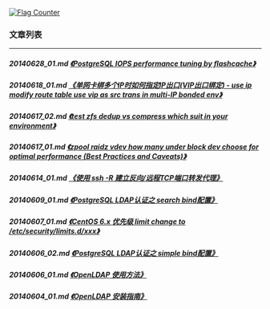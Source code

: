 <a rel="nofollow" href="http://info.flagcounter.com/h9V1"  ><img src="http://s03.flagcounter.com/count/h9V1/bg_FFFFFF/txt_000000/border_CCCCCC/columns_2/maxflags_12/viewers_0/labels_0/pageviews_0/flags_0/"  alt="Flag Counter"  border="0"  ></a>  
  
### 文章列表  
----  
##### 20140628_01.md   [《PostgreSQL IOPS performance tuning by flashcache》](20140628_01.md)  
##### 20140618_01.md   [《单网卡绑多个IP时如何指定IP出口(VIP出口绑定) - use ip modify route table use vip as src trans in multi-IP bonded env》](20140618_01.md)  
##### 20140617_02.md   [《test zfs dedup vs compress which suit in your environment》](20140617_02.md)  
##### 20140617_01.md   [《zpool raidz vdev how many under block dev choose for optimal performance (Best Practices and Caveats)》](20140617_01.md)  
##### 20140614_01.md   [《使用 ssh -R 建立反向/远程TCP端口转发代理》](20140614_01.md)  
##### 20140609_01.md   [《PostgreSQL LDAP认证之 search bind配置》](20140609_01.md)  
##### 20140607_01.md   [《CentOS 6.x 优先级 limit change to /etc/security/limits.d/xxx》](20140607_01.md)  
##### 20140606_02.md   [《PostgreSQL LDAP认证之 simple bind配置》](20140606_02.md)  
##### 20140606_01.md   [《OpenLDAP 使用方法》](20140606_01.md)  
##### 20140604_01.md   [《OpenLDAP 安装指南》](20140604_01.md)  
